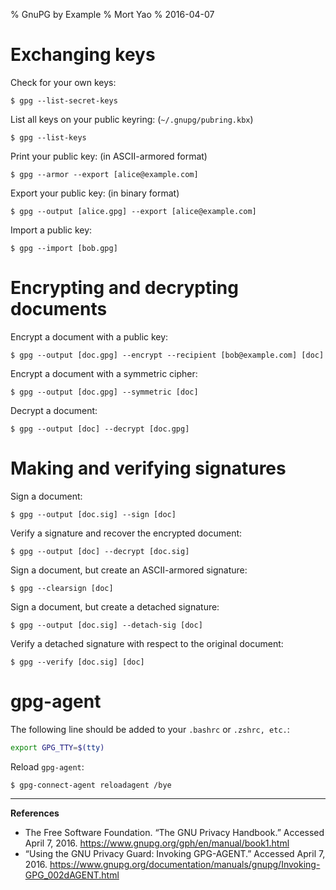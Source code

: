% GnuPG by Example
% Mort Yao
% 2016-04-07

# Exchanging keys

Check for your own keys:

    $ gpg --list-secret-keys

List all keys on your public keyring: (`~/.gnupg/pubring.kbx`)

    $ gpg --list-keys

Print your public key: (in ASCII-armored format)

    $ gpg --armor --export [alice@example.com]

Export your public key: (in binary format)

    $ gpg --output [alice.gpg] --export [alice@example.com]

Import a public key:

    $ gpg --import [bob.gpg]



# Encrypting and decrypting documents

Encrypt a document with a public key:

    $ gpg --output [doc.gpg] --encrypt --recipient [bob@example.com] [doc]

Encrypt a document with a symmetric cipher:

    $ gpg --output [doc.gpg] --symmetric [doc]

Decrypt a document:

    $ gpg --output [doc] --decrypt [doc.gpg]



# Making and verifying signatures

Sign a document:

    $ gpg --output [doc.sig] --sign [doc]

Verify a signature and recover the encrypted document:

    $ gpg --output [doc] --decrypt [doc.sig]

Sign a document, but create an ASCII-armored signature:

    $ gpg --clearsign [doc]

Sign a document, but create a detached signature:

    $ gpg --output [doc.sig] --detach-sig [doc]

Verify a detached signature with respect to the original document:

    $ gpg --verify [doc.sig] [doc]



# gpg-agent

The following line should be added to your `.bashrc` or `.zshrc, etc.`:

```sh
export GPG_TTY=$(tty)
```

Reload `gpg-agent`:

    $ gpg-connect-agent reloadagent /bye

---

**References**

* The Free Software Foundation. “The GNU Privacy Handbook.”
Accessed April 7, 2016.
<https://www.gnupg.org/gph/en/manual/book1.html>
* “Using the GNU Privacy Guard: Invoking GPG-AGENT.”
Accessed April 7, 2016.
<https://www.gnupg.org/documentation/manuals/gnupg/Invoking-GPG_002dAGENT.html>
